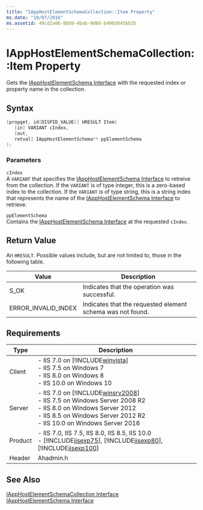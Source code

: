 ```yaml
---
title: "IAppHostElementSchemaCollection::Item Property"
ms.date: "10/07/2016"
ms.assetid: 49cd2a06-8bb9-4bab-9d0d-b49b5045bb35
---
```

# IAppHostElementSchemaCollection::Item Property
Gets the [IAppHostElementSchema Interface](../../web-development-reference\native-code-api-reference/iapphostelementschema-interface.md) with the requested index or property name in the collection.  
  
## Syntax  
  
```cpp  
[propget, id(DISPID_VALUE)] HRESULT Item(  
   [in] VARIANT cIndex,  
   [out,  
   retval] IAppHostElementSchema** ppElementSchema  
);  
```  
  
### Parameters  
 `cIndex`  
 A `VARIANT` that specifies the [IAppHostElementSchema Interface](../../web-development-reference\native-code-api-reference/iapphostelementschema-interface.md) to retreive from the collection. If the `VARIANT` is of type integer, this is a zero-based index to the collection. If the `VARIANT` is of type string, this is a string index that represents the name of the [IAppHostElementSchema Interface](../../web-development-reference\native-code-api-reference/iapphostelementschema-interface.md) to retrieve.  
  
 `ppElementSchema`  
 Contains the [IAppHostElementSchema Interface](../../web-development-reference\native-code-api-reference/iapphostelementschema-interface.md) at the requested `cIndex`.  
  
## Return Value  
 An `HRESULT`. Possible values include, but are not limited to, those in the following table.  
  
|Value|Description|  
|-----------|-----------------|  
|S_OK|Indicates that the operation was successful.|  
|ERROR_INVALID_INDEX|Indicates that the requested element schema was not found.|  
  
## Requirements  
  
|Type|Description|  
|----------|-----------------|  
|Client|-   IIS 7.0 on [!INCLUDE[winvista](../../wmi-provider/includes/winvista-md.md)]<br />-   IIS 7.5 on Windows 7<br />-   IIS 8.0 on Windows 8<br />-   IIS 10.0 on Windows 10|  
|Server|-   IIS 7.0 on [!INCLUDE[winsrv2008](../../wmi-provider/includes/winsrv2008-md.md)]<br />-   IIS 7.5 on Windows Server 2008 R2<br />-   IIS 8.0 on Windows Server 2012<br />-   IIS 8.5 on Windows Server 2012 R2<br />-   IIS 10.0 on Windows Server 2016|  
|Product|-   IIS 7.0, IIS 7.5, IIS 8.0, IIS 8.5, IIS 10.0<br />-   [!INCLUDE[iisexp75](../../web-development-reference/native-code-api-reference/includes/iisexp75-md.md)], [!INCLUDE[iisexp80](../../web-development-reference/native-code-api-reference/includes/iisexp80-md.md)], [!INCLUDE[iisexp100](../../web-development-reference/native-code-api-reference/includes/iisexp100-md.md)]|  
|Header|Ahadmin.h|  
  
## See Also  
 [IAppHostElementSchemaCollection Interface](../../web-development-reference\native-code-api-reference/iapphostelementschemacollection-interface.md)   
 [IAppHostElementSchema Interface](../../web-development-reference\native-code-api-reference/iapphostelementschema-interface.md)